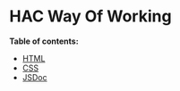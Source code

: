 # HAC Way Of Working

**Table of contents:**

- [HTML](./HTML.md)
- [CSS](./CSS.md)
- [JSDoc](./JSDoc.md)
